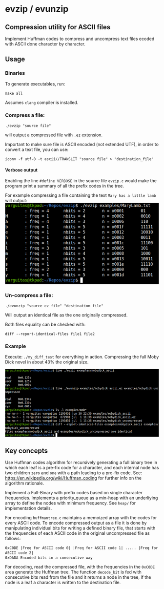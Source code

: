 # evzip / evunzip

## Compression utility for ASCII files 
Implement Huffman codes to compress and uncompress text files ecoded with ASCII done character by character.

## Usage

### Binaries
To generate executables, run:
```
make all
```
Assumes `clang` compiler is installed.

### Compress a file:

```
./evzip "source file"
```
will output a compressed file with `.ez` extension.

Important to make sure file is ASCII encoded (not extended UTF), in order to convert a text file, you can use:
```
iconv -f utf-8 -t ascii//TRANSLIT "source file" > "destination_file"
```

#### Verbose output
Enabling the line `#define VERBOSE` in the source file `evzip.c` would make the program print a summary of all the prefix codes in the tree.

For example compressing a file containing the text `Mary has a little lamb` will output:
![mary](/examples/mary.png)

### Un-compress a file:
```
./evunzip "source ez file" "destination file"
```
Will output an identical file as the one originally compressed.

Both files equality can be checked with:
```
diff --report-identical-files file1 file2
```

### Example
Execute: `./my_diff_test` for everything in action.  Compressing the full Moby Dick novel in about 43% the original size.

![example](/examples/example.png)

## Key concepts
Use Huffman codes algorithm for recursively generating a full binary tree in which each leaf is a pre-fix code for a character, and each internal node has two children `zero` and `one` with a path leading to a pre-fix code.
See: https://en.wikipedia.org/wiki/Huffman_coding for further info on the algorithm rationale.

Implement a Full-Binary with prefix codes based on single character frequencies.  Implements a priority_queue as a min-heap with an underliying array to define the nodes with minimum frequency.  See `heap/` for implementation details.

For encoding `huffmantree.c` maintains a memoized array with the codes for every ASCII code.  To encode compressed output as a file it is done by manipulating individual bits for writing a defined binary file, that starts with the frequencies of each ASCII code in the original uncompressed file as follows: 
```
0xC0DE |Freq for ASCII code 0| |Freq for ASCII code 1| ..... |Freq for ASCII code 2|
0xDADA Encoded bits in a consecutive way
```

For decoding, read the compressed file, with the frequencies in the `0xC0DE` area generate the Huffman tree.  The function `decode_bit` is fed with consecutive bits read from the file and it returns a node in the tree, if the node is a leaf a character is written to the destination file.



